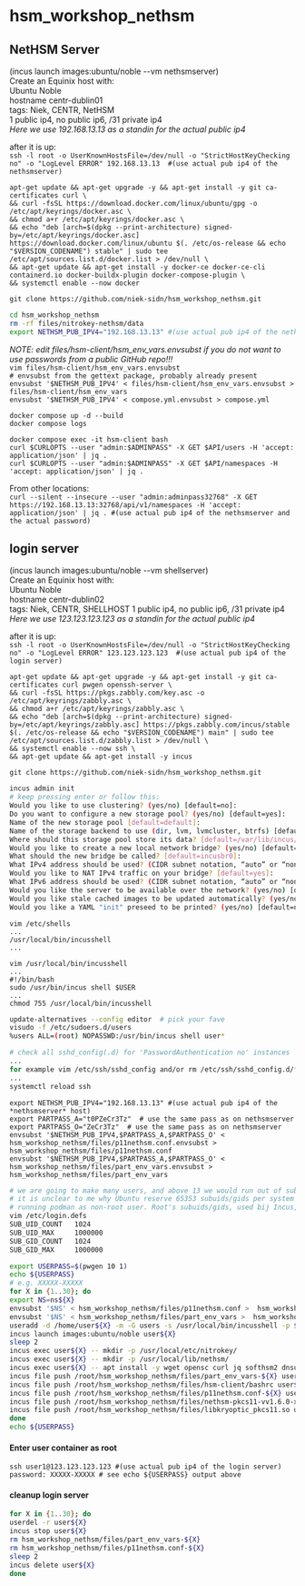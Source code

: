 # hsm_workshop_nethsm

## NetHSM Server
(incus launch images:ubuntu/noble --vm nethsmserver)  
Create an Equinix host with:  
  Ubuntu Noble  
  hostname centr-dublin01  
  tags: Niek, CENTR, NetHSM  
  1 public ip4, no public ip6, /31 private ip4  
*Here we use 192.168.13.13 as a standin for the actual public ip4*

after it is up:  
`ssh -l root -o UserKnownHostsFile=/dev/null -o "StrictHostKeyChecking no" -o "LogLevel ERROR" 192.168.13.13  #(use actual pub ip4 of the nethsmserver)`  

`apt-get update && apt-get upgrade -y && apt-get install -y git ca-certificates curl \`  
`&& curl -fsSL https://download.docker.com/linux/ubuntu/gpg -o /etc/apt/keyrings/docker.asc \`  
`&& chmod a+r /etc/apt/keyrings/docker.asc \`  
`&& echo "deb [arch=$(dpkg --print-architecture) signed-by=/etc/apt/keyrings/docker.asc] https://download.docker.com/linux/ubuntu $(. /etc/os-release && echo "$VERSION_CODENAME") stable" | sudo tee /etc/apt/sources.list.d/docker.list > /dev/null \`  
`&& apt-get update && apt-get install -y docker-ce docker-ce-cli containerd.io docker-buildx-plugin docker-compose-plugin \`  
`&& systemctl enable --now docker`

`git clone https://github.com/niek-sidn/hsm_workshop_nethsm.git`

``` bash
cd hsm_workshop_nethsm
rm -rf files/nitrokey-nethsm/data
export NETHSM_PUB_IPV4="192.168.13.13" #(use actual pub ip4 of the nethsmserver)
```

*NOTE: edit files/hsm-client/hsm_env_vars.envsubst if you do not want to use passwords from a public GitHub repo!!!*  
`vim files/hsm-client/hsm_env_vars.envsubst`  
`# envsubst from the gettext package, probably already present`  
`envsubst '$NETHSM_PUB_IPV4' < files/hsm-client/hsm_env_vars.envsubst > files/hsm-client/hsm_env_vars`  
`envsubst '$NETHSM_PUB_IPV4' < compose.yml.envsubst > compose.yml`  

`docker compose up -d --build`  
`docker compose logs`

`docker compose exec -it hsm-client bash`  
`curl $CURLOPTS --user "admin:$ADMINPASS" -X GET $API/users -H 'accept: application/json' | jq .`  
`curl $CURLOPTS --user "admin:$ADMINPASS" -X GET $API/namespaces -H 'accept: application/json' | jq .`  

From other locations:  
`curl --silent --insecure --user "admin:adminpass32768" -X GET https://192.168.13.13:32768/api/v1/namespaces -H 'accept: application/json' | jq . #(use actual pub ip4 of the nethsmserver and the actual password)`  

## login server
(incus launch images:ubuntu/noble --vm shellserver)  
Create an Equinix host with:  
  Ubuntu Noble  
  hostname centr-dublin02  
  tags: Niek, CENTR, SHELLHOST
  1 public ip4, no public ip6, /31 private ip4  
*Here we use 123.123.123.123 as a standin for the actual public ip4*

after it is up:  
`ssh -l root -o UserKnownHostsFile=/dev/null -o "StrictHostKeyChecking no" -o "LogLevel ERROR" 123.123.123.123  #(use actual pub ip4 of the login server)`

`apt-get update && apt-get upgrade -y && apt-get install -y git ca-certificates curl pwgen openssh-server \`  
`&& curl -fsSL https://pkgs.zabbly.com/key.asc -o /etc/apt/keyrings/zabbly.asc \`  
`&& chmod a+r /etc/apt/keyrings/zabbly.asc \`  
`&& echo "deb [arch=$(dpkg --print-architecture) signed-by=/etc/apt/keyrings/zabbly.asc] https://pkgs.zabbly.com/incus/stable $(. /etc/os-release && echo "$VERSION_CODENAME") main" | sudo tee /etc/apt/sources.list.d/zabbly.list > /dev/null \`  
`&& systemctl enable --now ssh \`  
`&& apt-get update && apt-get install -y incus`  

`git clone https://github.com/niek-sidn/hsm_workshop_nethsm.git`  

``` bash
incus admin init
# keep pressing enter or follow this:
Would you like to use clustering? (yes/no) [default=no]:
Do you want to configure a new storage pool? (yes/no) [default=yes]:
Name of the new storage pool [default=default]:
Name of the storage backend to use (dir, lvm, lvmcluster, btrfs) [default=btrfs]: dir
Where should this storage pool store its data? [default=/var/lib/incus/storage-pools/default]:
Would you like to create a new local network bridge? (yes/no) [default=yes]:
What should the new bridge be called? [default=incusbr0]:
What IPv4 address should be used? (CIDR subnet notation, “auto” or “none”) [default=auto]: 10.165.184.1/24
Would you like to NAT IPv4 traffic on your bridge? [default=yes]:
What IPv6 address should be used? (CIDR subnet notation, “auto” or “none”) [default=auto]: none
Would you like the server to be available over the network? (yes/no) [default=no]:
Would you like stale cached images to be updated automatically? (yes/no) [default=yes]:
Would you like a YAML "init" preseed to be printed? (yes/no) [default=no]: no
```

`vim /etc/shells`  
`...`  
`/usr/local/bin/incusshell`  
`...`

`vim /usr/local/bin/incusshell`  
`...`  
`#!/bin/bash`  
`sudo /usr/bin/incus shell $USER`  
`...`  
`chmod 755 /usr/local/bin/incusshell`

``` bash
update-alternatives --config editor  # pick your fave
visudo -f /etc/sudoers.d/users
%users ALL=(root) NOPASSWD:/usr/bin/incus shell user*
```

``` bash
# check all sshd_config(.d) for 'PasswordAuthentication no' instances
...
for example vim /etc/ssh/sshd_config and/or rm /etc/ssh/sshd_config.d/*
...
systemctl reload ssh
```

`export NETHSM_PUB_IPV4="192.168.13.13" #(use actual pub ip4 of the *nethsmserver* host)`  
`export PARTPASS_A="t0PZeCr3Tz"  # use the same pass as on nethsmserver`  
`export PARTPASS_O="ZeCr3Tz"  # use the same pass as on nethsmserver`  
`envsubst '$NETHSM_PUB_IPV4,$PARTPASS_A,$PARTPASS_O' < hsm_workshop_nethsm/files/p11nethsm.conf.envsubst > hsm_workshop_nethsm/files/p11nethsm.conf`  
`envsubst '$NETHSM_PUB_IPV4,$PARTPASS_A,$PARTPASS_O' < hsm_workshop_nethsm/files/part_env_vars.envsubst > hsm_workshop_nethsm/files/part_env_vars`  

``` bash
# we are going to make many users, and above 13 we would run out of subuids on the default settings.
# it is unclear to me why Ubuntu reserve 65353 subuids/gids per system user. Possibly for things like
# running podman as non-root user. Root's subuids/gids, used bij Incus, are in /etc/subuid & /etc/subgid
vim /etc/login.defs
SUB_UID_COUNT   1024
SUB_UID_MAX		1000000
SUB_GID_COUNT   1024
SUB_GID_MAX		1000000
```

``` bash
export USERPASS=$(pwgen 10 1)
echo ${USERPASS}
# e.g. XXXXX-XXXXX
for X in {1..30}; do
export NS=ns${X}
envsubst '$NS' < hsm_workshop_nethsm/files/p11nethsm.conf >  hsm_workshop_nethsm/files/p11nethsm.conf-${X}
envsubst '$NS' < hsm_workshop_nethsm/files/part_env_vars >  hsm_workshop_nethsm/files/part_env_vars-${X}
useradd -d /home/user${X} -m -G users -s /usr/local/bin/incusshell -p $(echo ${USERPASS} | openssl passwd -1 -stdin) user${X}
incus launch images:ubuntu/noble user${X}
sleep 2
incus exec user${X} -- mkdir -p /usr/local/etc/nitrokey/
incus exec user${X} -- mkdir -p /usr/local/lib/nethsm/
incus exec user${X} -- apt install -y wget opensc curl jq softhsm2 dnsutils
incus file push /root/hsm_workshop_nethsm/files/part_env_vars-${X} user${X}/root/hsm_env_vars
incus file push /root/hsm_workshop_nethsm/files/hsm-client/bashrc user${X}/root/.bashrc
incus file push /root/hsm_workshop_nethsm/files/p11nethsm.conf-${X} user${X}/usr/local/etc/nitrokey/p11nethsm.conf
incus file push /root/hsm_workshop_nethsm/files/nethsm-pkcs11-vv1.6.0-x86_64-ubuntu.24.04.so user${X}/usr/local/lib/nethsm/nethsm-pkcs11-vv1.6.0-x86_64-ubuntu.24.04.so
incus file push /root/hsm_workshop_nethsm/files/libkryoptic_pkcs11.so user${X}/usr/lib/x86_64-linux-gnu/pkcs11/libkryoptic_pkcs11.so
done
echo ${USERPASS}
```

#### Enter user container as root
`ssh user1@123.123.123.123 #(use actual pub ip4 of the login server)`  
`password: XXXXX-XXXXX # see echo ${USERPASS} output above`  

#### cleanup login server
``` bash
for X in {1..30}; do
userdel -r user${X}
incus stop user${X}
rm hsm_workshop_nethsm/files/part_env_vars-${X}
rm hsm_workshop_nethsm/files/p11nethsm.conf-${X}
sleep 2
incus delete user${X}
done
```

